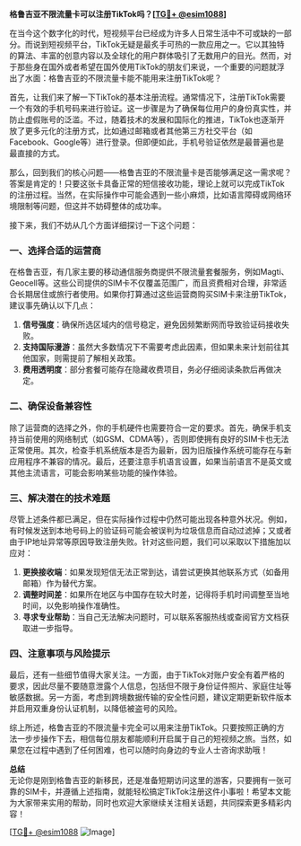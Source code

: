 **格鲁吉亚不限流量卡可以注册TikTok吗？[[TG💪+ @esim1088](https://t.me/s/esim1088)]**

在当今这个数字化的时代，短视频平台已经成为许多人日常生活中不可或缺的一部分。而说到短视频平台，TikTok无疑是最炙手可热的一款应用之一。它以其独特的算法、丰富的创意内容以及全球化的用户群体吸引了无数用户的目光。然而，对于那些身在国外或者希望在国外使用TikTok的朋友们来说，一个重要的问题就浮出了水面：格鲁吉亚的不限流量卡能不能用来注册TikTok呢？

首先，让我们来了解一下TikTok的基本注册流程。通常情况下，注册TikTok需要一个有效的手机号码来进行验证。这一步骤是为了确保每位用户的身份真实性，并防止虚假账号的泛滥。不过，随着技术的发展和国际化的推进，TikTok也逐渐开放了更多元化的注册方式，比如通过邮箱或者其他第三方社交平台（如Facebook、Google等）进行登录。但即便如此，手机号验证依然是最普遍也是最直接的方式。

那么，回到我们的核心问题——格鲁吉亚的不限流量卡是否能够满足这一需求呢？答案是肯定的！只要这张卡具备正常的短信接收功能，理论上就可以完成TikTok的注册过程。当然，在实际操作中可能会遇到一些小麻烦，比如语言障碍或网络环境限制等问题，但这并不妨碍整体的成功率。

接下来，我们不妨从几个方面详细探讨一下这个问题：

### 一、选择合适的运营商

在格鲁吉亚，有几家主要的移动通信服务商提供不限流量套餐服务，例如Magti、Geocell等。这些公司提供的SIM卡不仅覆盖范围广，而且资费相对合理，非常适合长期居住或旅行者使用。如果你打算通过这些运营商购买SIM卡来注册TikTok，建议事先确认以下几点：

1. **信号强度**：确保所选区域内的信号稳定，避免因频繁断网而导致验证码接收失败。
2. **支持国际漫游**：虽然大多数情况下不需要考虑此因素，但如果未来计划前往其他国家，则需提前了解相关政策。
3. **费用透明度**：部分套餐可能存在隐藏收费项目，务必仔细阅读条款后再做决定。

### 二、确保设备兼容性

除了运营商的选择之外，你的手机硬件也需要符合一定的要求。首先，确保手机支持当前使用的网络制式（如GSM、CDMA等），否则即使拥有良好的SIM卡也无法正常使用。其次，检查手机系统版本是否为最新，因为旧版操作系统可能存在与新应用程序不兼容的情况。最后，还要注意手机语言设置，如果当前语言不是英文或其他主流语言，可能会影响某些功能的操作体验。

### 三、解决潜在的技术难题

尽管上述条件都已满足，但在实际操作过程中仍然可能出现各种意外状况。例如，有时候发送到本地号码上的验证码可能会被误判为垃圾信息而自动过滤掉；又或者由于IP地址异常等原因导致注册失败。针对这些问题，我们可以采取以下措施加以应对：

1. **更换接收端**：如果发现短信无法正常到达，请尝试更换其他联系方式（如备用邮箱）作为替代方案。
2. **调整时间差**：如果所在地区与中国存在较大时差，记得将手机时间调整至当地时间，以免影响操作准确性。
3. **寻求专业帮助**：当自己无法解决问题时，可以联系客服热线或查阅官方文档获取进一步指导。

### 四、注意事项与风险提示

最后，还有一些细节值得大家关注。一方面，由于TikTok对账户安全有着严格的要求，因此尽量不要随意泄露个人信息，包括但不限于身份证件照片、家庭住址等敏感数据。另一方面，考虑到跨境数据传输的安全性问题，建议定期更新软件版本并启用双重身份认证机制，以降低被盗号的风险。

综上所述，格鲁吉亚的不限流量卡完全可以用来注册TikTok。只要按照正确的方法一步步操作下去，相信每位朋友都能顺利开启属于自己的短视频之旅。当然，如果您在过程中遇到了任何困难，也可以随时向身边的专业人士咨询求助哦！

**总结**  
无论你是刚到格鲁吉亚的新移民，还是准备短期访问这里的游客，只要拥有一张可靠的SIM卡，并遵循上述指南，就能轻松搞定TikTok注册这件小事啦！希望本文能为大家带来实用的帮助，同时也欢迎大家继续关注相关话题，共同探索更多精彩内容！

[[TG💪+ @esim1088](https://t.me/s/esim1088) ![Image](https://i.postimg.cc/4NQfJmqS/Snipaste-2025-05-13-00-14-12.png)]